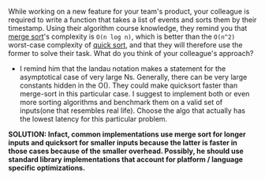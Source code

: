 While working on a new feature for your team's product, your colleague is
required to write a function that takes a list of events and sorts them by
their timestamp. Using their algorithm course knowledge, they remind you
that [merge sort](https://en.wikipedia.org/wiki/Merge_sort)'s complexity
is `O(n log n)`, which is better than the `O(n^2)` worst-case complexity
of [quick sort](https://en.wikipedia.org/wiki/Quicksort), and that they will
therefore use the former to solve their task. What do you think of your
colleague's approach?

- I remind him that the landau notation makes a statement for the asymptotical case of very large Ns. Generally, there
can be very large constants hidden in the O(). They could make quicksort faster than merge-sort in this particular case. 
I suggest to implement both or even more sorting algorithms and benchmark them on a valid set of inputs(one that 
resembles real life). Choose the algo that actually has the lowest latency for this particular problem.  

**SOLUTION: Infact, common implementations use merge sort for longer inputs and quicksort for smaller inputs because 
the latter is faster in those cases because of the smaller overhead. Possibly, he should use standard library implementations 
that account for platform / language specific optimizations.**
